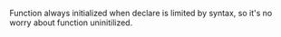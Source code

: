 Function always initialized when declare is limited by syntax, so it's no worry about function uninitilized.